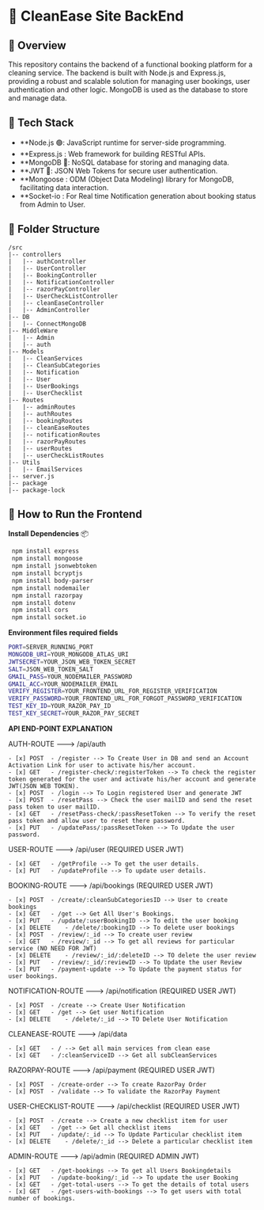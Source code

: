 # 🧹 CleanEase Site BackEnd

## 🚀 Overview
This repository contains the backend of a functional booking platform for a cleaning service. The backend is built with Node.js and Express.js, providing a robust and scalable solution for managing user bookings, user authentication and other logic. MongoDB is used as the database to store and manage data.

## 🧰 Tech Stack

- **Node.js 🟢: JavaScript runtime for server-side programming.
- **Express.js : Web framework for building RESTful APIs.
- **MongoDB 🍃: NoSQL database for storing and managing data.
- **JWT 🔐: JSON Web Tokens for secure user authentication.
- **Mongoose : ODM (Object Data Modeling) library for MongoDB, facilitating data interaction.
- **Socket-io : For Real time Notification generation about booking status from Admin to User.

## 📂 Folder Structure
```
/src
|-- controllers
|   |-- authController
|   |-- UserController
|   |-- BookingController
|   |-- NotificationController
|   |-- razorPayController
|   |-- UserCheckListController
|   |-- cleanEaseController
|   |-- AdminController
|-- DB
|   |-- ConnectMongoDB
|-- MiddleWare
|   |-- Admin
|   |-- auth
|-- Models
|   |-- CleanServices
|   |-- CleanSubCategories
|   |-- Notification
|   |-- User
|   |-- UserBookings
|   |-- UserChecklist
|-- Routes
|   |-- adminRoutes
|   |-- authRoutes
|   |-- bookingRoutes
|   |-- cleanEaseRoutes
|   |-- notificationRoutes
|   |-- razorPayRoutes
|   |-- userRoutes
|   |-- userCheckListRoutes
|-- Utils
|   |-- EmailServices
|-- server.js
|-- package
|-- package-lock
```

## 🧪 How to Run the Frontend
**Install Dependencies** 📦
   ```bash
	npm install express
	npm install mongoose
	npm install jsonwebtoken
	npm install bcryptjs
	npm install body-parser
	npm install nodemailer
	npm install razorpay
	npm install dotenv
	npm install cors
	npm install socket.io
   ```


**Environment files required fields**
```bash
PORT=SERVER_RUNNING_PORT
MONGODB_URI=YOUR_MONGODB_ATLAS_URI
JWTSECRET=YOUR_JSON_WEB_TOKEN_SECRET
SALT=JSON_WEB_TOKEN_SALT
GMAIL_PASS=YOUR_NODEMAILER_PASSWORD
GMAIL_ACC=YOUR_NODEMAILER_EMAIL
VERIFY_REGISTER=YOUR_FRONTEND_URL_FOR_REGISTER_VERIFICATION
VERIFY_PASSWORD=YOUR_FRONTEND_URL_FOR_FORGOT_PASSWORD_VERIFICATION
TEST_KEY_ID=YOUR_RAZOR_PAY_ID
TEST_KEY_SECRET=YOUR_RAZOR_PAY_SECRET
```

**API END-POINT EXPLANATION**

AUTH-ROUTE ---> /api/auth
      
	- [x] POST	- /register --> To Create User in DB and send an Account Activation Link for user to activate his/her account.
	- [x] GET	- /register-check/:registerToken --> To check the register token generated for the user and activate his/her account and generate JWT(JSON WEB TOKEN).
	- [x] POST	- /login --> To Login registered User and generate JWT
	- [x] POST	- /resetPass --> Check the user mailID and send the reset pass token to user mailID.
	- [x] GET	- /resetPass-check/:passResetToken --> To verify the reset pass token and allow user to reset there password.
	- [x] PUT	- /updatePass/:passResetToken --> To Update the user password.

USER-ROUTE ---> /api/user (REQUIRED USER JWT)

	- [x] GET	- /getProfile --> To get the user details.
	- [x] PUT	- /updateProfile --> To update user details.

BOOKING-ROUTE ---> /api/bookings (REQUIRED USER JWT)

	- [x] POST	- /create/:cleanSubCategoriesID --> User to create bookings
	- [x] GET	- /get --> Get All User's Bookings.
	- [x] PUT	- /update/:userBookingID --> To edit the user booking
	- [x] DELETE	- /delete/:bookingID --> To delete user bookings
	- [x] POST	- /review/:_id --> To create user review
	- [x] GET	- /review/:_id --> To get all reviews for particular service (NO NEED FOR JWT)
	- [x] DELETE	- /review/:_id/:deleteID --> TO delete the user review
	- [x] PUT	- /review/:_id/:reviewID --> To Update the user Review
	- [x] PUT	- /payment-update --> To Update the payment status for user bookings.
	
NOTIFICATION-ROUTE ---> /api/notification (REQUIRED USER JWT)

	- [x] POST	- /create --> Create User Notification
	- [x] GET	- /get --> Get user Notification
	- [x] DELETE	- /delete/:_id --> TO Delete User Notification

CLEANEASE-ROUTE ---> /api/data

	- [x] GET	- / --> Get all main services from clean ease
	- [x] GET	- /:cleanServiceID --> Get all subCleanServices

RAZORPAY-ROUTE ---> /api/payment (REQUIRED USER JWT)

	- [x] POST	- /create-order --> To create RazorPay Order
	- [x] POST	- /validate --> To validate the RazorPay Payment

USER-CHECKLIST-ROUTE ---> /api/checklist (REQUIRED USER JWT)

	- [x] POST	- /create --> Create a new checklist item for user
	- [x] GET	- /get --> Get all checklist items
	- [x] PUT	- /update/:_id --> To Update Particular checklist item
	- [x] DELETE	- /delete/:_id --> Delete a particular checklist item

ADMIN-ROUTE ---> /api/admin (REQUIRED ADMIN JWT)

	- [x] GET	- /get-bookings --> To get all Users Bookingdetails
	- [x] PUT	- /update-booking/:_id --> To update the user Booking
	- [x] GET	- /get-total-users --> To get the details of total users
	- [x] GET	- /get-users-with-bookings --> To get users with total number of bookings.
